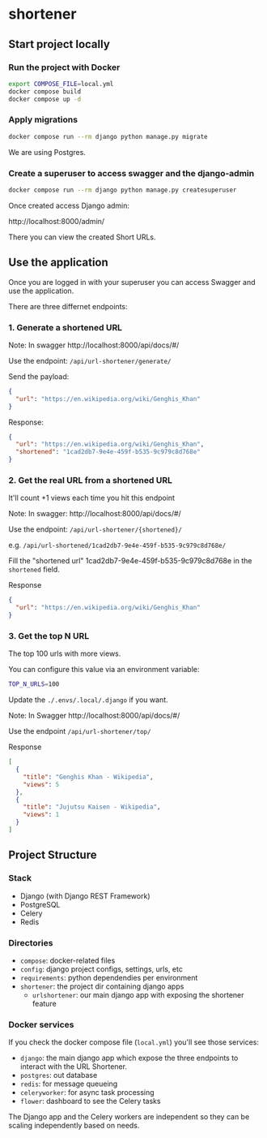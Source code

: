 # shortener

## Start project locally

### Run the project with Docker

```bash
export COMPOSE_FILE=local.yml
docker compose build
docker compose up -d
```

### Apply migrations

```bash
docker compose run --rm django python manage.py migrate
```

We are using Postgres.

### Create a superuser to access swagger and the django-admin

```bash
docker compose run --rm django python manage.py createsuperuser
```

Once created access Django admin:

http://localhost:8000/admin/

There you can view the created Short URLs.


## Use the application

Once you are logged in with your superuser you can access Swagger and use the application.

There are three differnet endpoints:

### 1. Generate a shortened URL

Note: In swagger http://localhost:8000/api/docs/#/

Use the endpoint: `/api/url-shortener/generate/`

Send the payload:

```json
{
  "url": "https://en.wikipedia.org/wiki/Genghis_Khan"
}
```

Response:

```json
{
  "url": "https://en.wikipedia.org/wiki/Genghis_Khan",
  "shortened": "1cad2db7-9e4e-459f-b535-9c979c8d768e"
}
```

### 2. Get the real URL from a shortened URL

It'll count +1 views each time you hit this endpoint

Note: In swagger: http://localhost:8000/api/docs/#/

Use the endpoint: `/api/url-shortener/{shortened}/`

e.g. `/api/url-shortened/1cad2db7-9e4e-459f-b535-9c979c8d768e/`

Fill the "shortened url" 1cad2db7-9e4e-459f-b535-9c979c8d768e in the `shortened` field.

Response

```json
{
  "url": "https://en.wikipedia.org/wiki/Genghis_Khan"
}
```

### 3. Get the top N URL 

The top 100 urls with more views.

You can configure this value via an environment variable:

```bash
TOP_N_URLS=100
```

Update the `./.envs/.local/.django` if you want.

Note: In Swagger http://localhost:8000/api/docs/#/

Use the endpoint `/api/url-shortener/top/`

Response 

```json
[
  {
    "title": "Genghis Khan - Wikipedia",
    "views": 5
  },
  {
    "title": "Jujutsu Kaisen - Wikipedia",
    "views": 1
  }
]
```

## Project Structure

### Stack
- Django (with Django REST Framework)
- PostgreSQL
- Celery 
- Redis

### Directories

- `compose`: docker-related files
- `config`: django project configs, settings, urls, etc
- `requirements`: python dependendies per environment
- `shortener`: the project dir containing django apps
  - `urlshortener`: our main django app with exposing the shortener feature


### Docker services

If you check the docker compose file (`local.yml`) you'll see those services:

- `django`: the main django app which expose the three endpoints to interact with the URL Shortener.
- `postgres`: out database
- `redis`: for message queueing 
- `celeryworker`: for async task processing
- `flower`: dashboard to see the Celery tasks

The Django app and the Celery workers are independent so they can be scaling independently based on needs.
